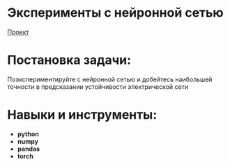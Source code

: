 # Эксперименты с нейронной сетью
[Проект](Яндекс.Практикум%20Эксперименты%20с%20нейронной%20сетью.ipynb)  
# Постановка задачи:    
Поэкспериментируйте с нейронной сетью и добейтесь наибольшей точности в предсказании устойчивости электрической сети
# Навыки и инструменты:  
* **python**
* **numpy**
* **pandas**
* **torch**
